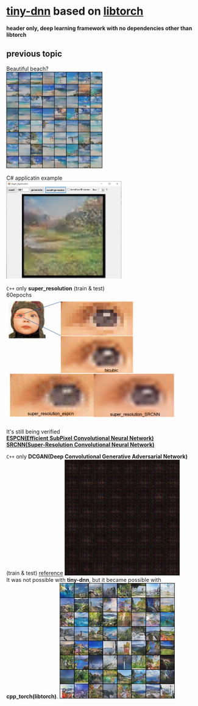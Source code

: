 # [**tiny-dnn**](https://github.com/tiny-dnn/tiny-dnn) based on  [libtorch](https://pytorch.org/get-started/locally/) 

**header only, deep learning framework with no dependencies other than libtorch**  

## previous topic  
Beautiful beach?  
<img src="./images/image_array3.png" width=50%>  

C# applicatin example  
<img src="./images/dcgan_app.png" width=60%>  


``C++`` only **super_resolution**  (train & test)  
60epochs<img src="./images/super_resolution.png" width=90%>  
It's still being verified  
**[ESPCN(Efficient SubPixel Convolutional Neural Network)](./cpp_torch/test/super_resolution_espcn/readme.md)**  
**[SRCNN(Super-Resolution Convolutional Neural Network)](./cpp_torch/test/super_resolution_srcnn/readme.md)**  


``C++``  only **DCGAN(Deep Convolutional Generative Adversarial Network)** (train & test) [reference](https://qiita.com/hokuto_HIRANO/items/7381095aaee668513487)
<img src="./images/dcgan_train.gif" width=60%>  
It was not possible with **tiny-dnn**, but it became possible with **cpp_torch(libtorch)**.
<img src="./images/image_array2.png" width=60%>  
